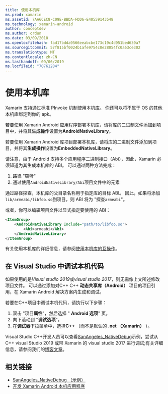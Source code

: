 ```yaml
---
title: 使用本机库
ms.prod: xamarin
ms.assetid: 7AA6CEC8-C09E-BBDA-FDD6-E40559143548
ms.technology: xamarin-android
author: conceptdev
ms.author: crdun
ms.date: 03/09/2018
ms.openlocfilehash: fad17bdda9566eeabcbe173c19c4d951bed630a7
ms.sourcegitcommit: 57f815bf0024b1afe9754c0e28054fc0a53ce302
ms.translationtype: MT
ms.contentlocale: zh-CN
ms.lasthandoff: 09/06/2019
ms.locfileid: "70761284"
---
```

# <a name="using-native-libraries"></a>使用本机库

Xamarin 支持通过标准 PInvoke 机制使用本机库。 你还可以将不属于 OS 的其他本机库绑定到你的 apk。

若要使用 Xamarin Android 应用程序部署本机库，请将库的二进制文件添加到项目中，并将其**生成操作**设置为**AndroidNativeLibrary**。

若要使用 Xamarin Android 库项目部署本机库，请将库的二进制文件添加到项目，并将其**生成操作**设置为**EmbeddedNativeLibrary**。

请注意，由于 Android 支持多个应用程序二进制接口（Abi），因此，Xamarin 必须知道为其生成本机库的 ABI。
可以通过两种方法完成：

1. 路径 "窃听"
1. 通过使用`AndroidNativeLibrary/Abi`项目文件中的元素

通过路径探查，本机库的父目录名称用于指定库的目标 ABI。 因此，如果将添加`lib/armeabi/libfoo.so`到项目，则 ABI 将为 "探查`armeabi`"。

或者，你可以编辑项目文件以显式指定要使用的 ABI：

```xml
<ItemGroup>
    <AndroidNativeLibrary Include="path/to/libfoo.so">
        <Abi>armeabi</Abi>
    </AndroidNativeLibrary>
</ItemGroup>
```

有关使用本机库的详细信息，请参阅[使用本机库的互操作](https://www.mono-project.com/docs/advanced/pinvoke/)。

## <a name="debugging-native-code-with-visual-studio"></a>在 Visual Studio 中调试本机代码

如果使用的是*Visual studio 2019*或*visual studio 2017*，则无需像上文所述修改项目文件。
可以通过添加对C++ C++ **动态共享库（Android）** 项目的项目引用，在 Xamarin Android 解决方案内生成和调试。

若要在C++项目中调试本机代码，请执行以下步骤：

1. 双击 "项目**属性**"，然后选择 " **Android 选项**" 页。
2. 向下滚动到 "**调试选项**"。
3. 在**调试器**下拉菜单中，选择**C++** （而不是默认的 **.net （Xamarin）** ）。

Visual Studio C++开发人员可以查看[SanAngeles_NativeDebug](https://docs.microsoft.com/samples/xamarin/monodroid-samples/sanangeles-ndk)示例，尝试从C++ visual Studio 2019 或带 Xamarin 的 visual studio 2017 进行调试;有关详细信息，请参阅我们的[博客文章](https://blog.xamarin.com/build-and-debug-c-libraries-in-xamarin-android-apps-with-visual-studio-2015/)。

## <a name="related-links"></a>相关链接

- [SanAngeles_NativeDebug （示例）](https://docs.microsoft.com/samples/xamarin/monodroid-samples/sanangeles-ndk)
- [开发 Xamarin Android 本机应用程序](https://blogs.msdn.microsoft.com/vcblog/2015/02/23/developing-xamarin-android-native-applications/)
